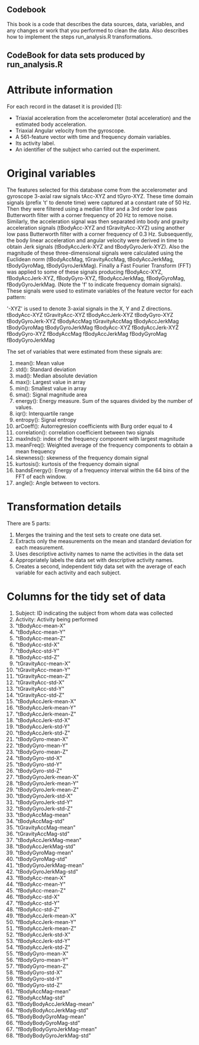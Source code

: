 ## Codebook
This book is a code that describes the data sources, data, variables, and any changes or work that you performed to clean the data. Also describes how to implement the steps run_analysis.R transformations.
## CodeBook for data sets produced by run_analysis.R

# Attribute information
For each record in the dataset it is provided [1]:
* Triaxial acceleration from the accelerometer (total acceleration) and the estimated body acceleration.
* Triaxial Angular velocity from the gyroscope.
* A 561-feature vector with time and frequency domain variables.
* Its activity label.
* An identifier of the subject who carried out the experiment.

# Original variables
The features selected for this database come from the accelerometer and gyroscope 3-axial raw signals tAcc-XYZ and tGyro-XYZ. These time domain signals (prefix 't' to denote time) were captured at a constant rate of 50 Hz. Then they were filtered using a median filter and a 3rd order low pass Butterworth filter with a corner frequency of 20 Hz to remove noise. Similarly, the acceleration signal was then separated into body and gravity acceleration signals (tBodyAcc-XYZ and tGravityAcc-XYZ) using another low pass Butterworth filter with a corner frequency of 0.3 Hz.
Subsequently, the body linear acceleration and angular velocity were derived in time to obtain Jerk signals (tBodyAccJerk-XYZ and tBodyGyroJerk-XYZ). Also the magnitude of these three-dimensional signals were calculated using the Euclidean norm (tBodyAccMag, tGravityAccMag, tBodyAccJerkMag, tBodyGyroMag, tBodyGyroJerkMag).
Finally a Fast Fourier Transform (FFT) was applied to some of these signals producing fBodyAcc-XYZ, fBodyAccJerk-XYZ, fBodyGyro-XYZ, fBodyAccJerkMag, fBodyGyroMag, fBodyGyroJerkMag. (Note the 'f' to indicate frequency domain signals).
These signals were used to estimate variables of the feature vector for each pattern:

'-XYZ' is used to denote 3-axial signals in the X, Y and Z directions.
    tBodyAcc-XYZ
    tGravityAcc-XYZ
    tBodyAccJerk-XYZ
    tBodyGyro-XYZ
    tBodyGyroJerk-XYZ
    tBodyAccMag
    tGravityAccMag
    tBodyAccJerkMag
    tBodyGyroMag
    tBodyGyroJerkMag
    fBodyAcc-XYZ
    fBodyAccJerk-XYZ
    fBodyGyro-XYZ
    fBodyAccMag
    fBodyAccJerkMag
    fBodyGyroMag
    fBodyGyroJerkMag

The set of variables that were estimated from these signals are:

1. mean(): Mean value
2. std(): Standard deviation
3. mad(): Median absolute deviation
4. max(): Largest value in array
5. min(): Smallest value in array
6. sma(): Signal magnitude area
7. energy(): Energy measure. Sum of the squares divided by the number of values.
8. iqr(): Interquartile range
9. entropy(): Signal entropy
10. arCoeff(): Autorregresion coefficients with Burg order equal to 4
11. correlation(): correlation coefficient between two signals
12. maxInds(): index of the frequency component with largest magnitude
13. meanFreq(): Weighted average of the frequency components to obtain a mean frequency
14. skewness(): skewness of the frequency domain signal
15. kurtosis(): kurtosis of the frequency domain signal
16. bandsEnergy(): Energy of a frequency interval within the 64 bins of the FFT of each window.
17. angle(): Angle between to vectors.

# Transformation details
 There are 5 parts:
 1. Merges the training and the test sets to create one data set.
 2. Extracts only the measurements on the mean and standard deviation for each measurement.
 3. Uses descriptive activity names to name the activities in the data set
 4. Appropriately labels the data set with descriptive activity names.
 5. Creates a second, independent tidy data set with the average of each variable for each activity and each subject.
  
# Columns for the tidy set of data
  1. Subject: ID indicating the subject from whom data was collected
  2. Activity: Activity being performed
  3. "tBodyAcc-mean-X"
  4. "tBodyAcc-mean-Y"
  5. "tBodyAcc-mean-Z"
  6. "tBodyAcc-std-X"
  7. "tBodyAcc-std-Y"
  8. "tBodyAcc-std-Z"
  9. "tGravityAcc-mean-X"
  10. "tGravityAcc-mean-Y"
  11. "tGravityAcc-mean-Z"
  12. "tGravityAcc-std-X"
  13. "tGravityAcc-std-Y"
  14. "tGravityAcc-std-Z"
  15. "tBodyAccJerk-mean-X"
  16. "tBodyAccJerk-mean-Y"
  17. "tBodyAccJerk-mean-Z"
  18. "tBodyAccJerk-std-X"
  19. "tBodyAccJerk-std-Y"
  20. "tBodyAccJerk-std-Z"
  21. "tBodyGyro-mean-X"
  22. "tBodyGyro-mean-Y"
  23. "tBodyGyro-mean-Z"
  24. "tBodyGyro-std-X"
  25. "tBodyGyro-std-Y"
  26. "tBodyGyro-std-Z"
  27. "tBodyGyroJerk-mean-X"
  28. "tBodyGyroJerk-mean-Y"
  29. "tBodyGyroJerk-mean-Z"
  30. "tBodyGyroJerk-std-X"
  31. "tBodyGyroJerk-std-Y"
  32. "tBodyGyroJerk-std-Z"
  33. "tBodyAccMag-mean"
  34. "tBodyAccMag-std"
  35. "tGravityAccMag-mean"
  36. "tGravityAccMag-std"
  37. "tBodyAccJerkMag-mean"
  38. "tBodyAccJerkMag-std"
  39. "tBodyGyroMag-mean"
  40. "tBodyGyroMag-std"
  41. "tBodyGyroJerkMag-mean"
  42. "tBodyGyroJerkMag-std"
  43. "fBodyAcc-mean-X"
  44. "fBodyAcc-mean-Y"
  45. "fBodyAcc-mean-Z"
  46. "fBodyAcc-std-X"
  47. "fBodyAcc-std-Y"
  48. "fBodyAcc-std-Z"
  49. "fBodyAccJerk-mean-X"
  50. "fBodyAccJerk-mean-Y"
  51. "fBodyAccJerk-mean-Z"
  52. "fBodyAccJerk-std-X"
  53. "fBodyAccJerk-std-Y"
  54. "fBodyAccJerk-std-Z"
  55. "fBodyGyro-mean-X"
  56. "fBodyGyro-mean-Y"
  57. "fBodyGyro-mean-Z"
  58. "fBodyGyro-std-X"
  59. "fBodyGyro-std-Y"
  60. "fBodyGyro-std-Z"
  61. "fBodyAccMag-mean"
  62. "fBodyAccMag-std"
  63. "fBodyBodyAccJerkMag-mean"
  64. "fBodyBodyAccJerkMag-std"
  65. "fBodyBodyGyroMag-mean"
  66. "fBodyBodyGyroMag-std"
  67. "fBodyBodyGyroJerkMag-mean"
  68. "fBodyBodyGyroJerkMag-std"
